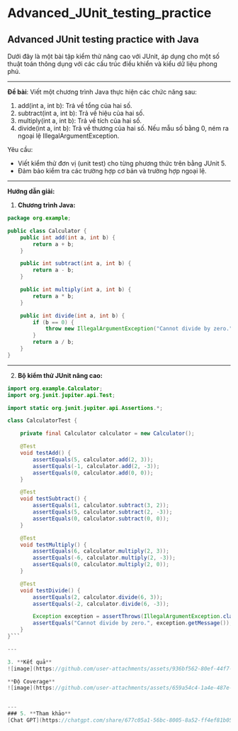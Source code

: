 # Advanced_JUnit_testing_practice
## Advanced JUnit testing practice with Java

Dưới đây là một bài tập kiểm thử nâng cao với JUnit, áp dụng cho một số thuật toán thông dụng với các cấu trúc điều khiển và kiểu dữ liệu phong phú. 

---

 **Đề bài**: 
Viết một chương trình Java thực hiện các chức năng sau:  
1. add(int a, int b): Trả về tổng của hai số.  
2. subtract(int a, int b): Trả về hiệu của hai số.  
3. multiply(int a, int b): Trả về tích của hai số.  
4. divide(int a, int b): Trả về thương của hai số. Nếu mẫu số bằng 0, ném ra ngoại lệ IllegalArgumentException. 

Yêu cầu:
- Viết kiểm thử đơn vị (unit test) cho từng phương thức trên bằng JUnit 5.
- Đảm bảo kiểm tra các trường hợp cơ bản và trường hợp ngoại lệ.

---

**Hướng dẫn giải:**

1. **Chương trình Java:**
```java
package org.example;

public class Calculator {
    public int add(int a, int b) {
        return a + b;
    }

    public int subtract(int a, int b) {
        return a - b;
    }

    public int multiply(int a, int b) {
        return a * b;
    }

    public int divide(int a, int b) {
        if (b == 0) {
            throw new IllegalArgumentException("Cannot divide by zero.");
        }
        return a / b;
    }
}
```

---

2. **Bộ kiểm thử JUnit nâng cao:**

```java
import org.example.Calculator;
import org.junit.jupiter.api.Test;

import static org.junit.jupiter.api.Assertions.*;

class CalculatorTest {

    private final Calculator calculator = new Calculator();

    @Test
    void testAdd() {
        assertEquals(5, calculator.add(2, 3));
        assertEquals(-1, calculator.add(2, -3));
        assertEquals(0, calculator.add(0, 0));
    }

    @Test
    void testSubtract() {
        assertEquals(1, calculator.subtract(3, 2));
        assertEquals(5, calculator.subtract(2, -3));
        assertEquals(0, calculator.subtract(0, 0));
    }

    @Test
    void testMultiply() {
        assertEquals(6, calculator.multiply(2, 3));
        assertEquals(-6, calculator.multiply(2, -3));
        assertEquals(0, calculator.multiply(2, 0));
    }

    @Test
    void testDivide() {
        assertEquals(2, calculator.divide(6, 3));
        assertEquals(-2, calculator.divide(6, -3));

        Exception exception = assertThrows(IllegalArgumentException.class, () -> calculator.divide(6, 0));
        assertEquals("Cannot divide by zero.", exception.getMessage());
    }
}```

---

3. **Kết quả**
![image](https://github.com/user-attachments/assets/936bf562-80ef-44f7-90ec-8857916d5ebd)

**Độ Coverage**
![image](https://github.com/user-attachments/assets/659a54c4-1a4e-487e-b73a-d3f058f8819e)


---
### 5. **Tham khảo**
[Chat GPT](https://chatgpt.com/share/677c05a1-56bc-8005-8a52-ff4ef81b0502)
